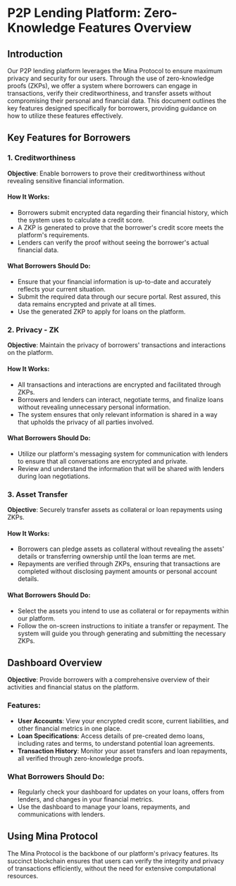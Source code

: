 # P2P Lending Platform: Zero-Knowledge Features Overview

## Introduction

Our P2P lending platform leverages the Mina Protocol to ensure maximum privacy and security for our users. Through the use of zero-knowledge proofs (ZKPs), we offer a system where borrowers can engage in transactions, verify their creditworthiness, and transfer assets without compromising their personal and financial data. This document outlines the key features designed specifically for borrowers, providing guidance on how to utilize these features effectively.

## Key Features for Borrowers

### 1. Creditworthiness

**Objective**: Enable borrowers to prove their creditworthiness without revealing sensitive financial information.

#### How It Works:

- Borrowers submit encrypted data regarding their financial history, which the system uses to calculate a credit score.
- A ZKP is generated to prove that the borrower's credit score meets the platform's requirements.
- Lenders can verify the proof without seeing the borrower's actual financial data.

#### What Borrowers Should Do:

- Ensure that your financial information is up-to-date and accurately reflects your current situation.
- Submit the required data through our secure portal. Rest assured, this data remains encrypted and private at all times.
- Use the generated ZKP to apply for loans on the platform.

### 2. Privacy - ZK

**Objective**: Maintain the privacy of borrowers' transactions and interactions on the platform.

#### How It Works:

- All transactions and interactions are encrypted and facilitated through ZKPs.
- Borrowers and lenders can interact, negotiate terms, and finalize loans without revealing unnecessary personal information.
- The system ensures that only relevant information is shared in a way that upholds the privacy of all parties involved.

#### What Borrowers Should Do:

- Utilize our platform's messaging system for communication with lenders to ensure that all conversations are encrypted and private.
- Review and understand the information that will be shared with lenders during loan negotiations.

### 3. Asset Transfer

**Objective**: Securely transfer assets as collateral or loan repayments using ZKPs.

#### How It Works:

- Borrowers can pledge assets as collateral without revealing the assets' details or transferring ownership until the loan terms are met.
- Repayments are verified through ZKPs, ensuring that transactions are completed without disclosing payment amounts or personal account details.

#### What Borrowers Should Do:

- Select the assets you intend to use as collateral or for repayments within our platform.
- Follow the on-screen instructions to initiate a transfer or repayment. The system will guide you through generating and submitting the necessary ZKPs.

## Dashboard Overview

**Objective**: Provide borrowers with a comprehensive overview of their activities and financial status on the platform.

### Features:

- **User Accounts**: View your encrypted credit score, current liabilities, and other financial metrics in one place.
- **Loan Specifications**: Access details of pre-created demo loans, including rates and terms, to understand potential loan agreements.
- **Transaction History**: Monitor your asset transfers and loan repayments, all verified through zero-knowledge proofs.

### What Borrowers Should Do:

- Regularly check your dashboard for updates on your loans, offers from lenders, and changes in your financial metrics.
- Use the dashboard to manage your loans, repayments, and communications with lenders.

## Using Mina Protocol

The Mina Protocol is the backbone of our platform's privacy features. Its succinct blockchain ensures that users can verify the integrity and privacy of transactions efficiently, without the need for extensive computational resources.
